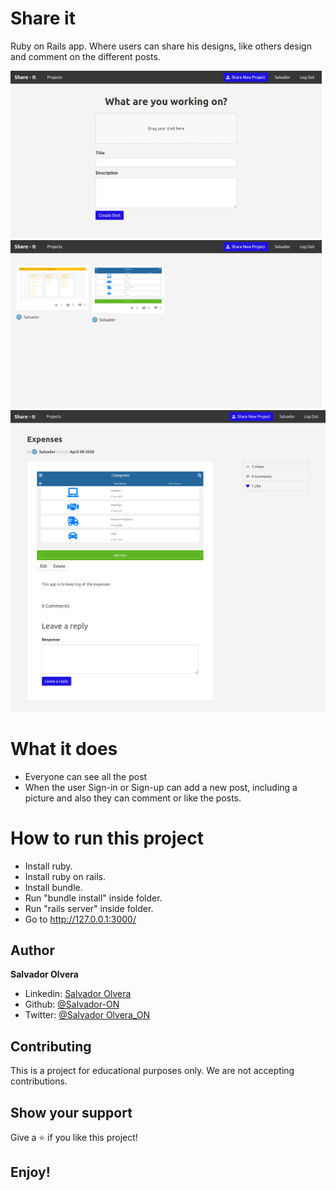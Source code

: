 # Share it 

Ruby on Rails app. Where users can share his designs, like others design and comment on the different posts.

![](media/shot-1.png)
![](media/shot-2.png)
![](media/shot-3.png)


# What it does

- Everyone can see all the post
- When the user Sign-in or Sign-up can add a new post, including a picture and also they can comment or like the posts.


# How to run this project

- Install ruby.
- Install ruby on rails.
- Install bundle.
- Run "bundle install" inside folder.
- Run "rails server" inside folder.
- Go to http://127.0.0.1:3000/


## Author

**Salvador Olvera**
- Linkedin: [Salvador Olvera](https://www.linkedin.com/in/salvador-olvera-n)
- Github: [@Salvador-ON](https://github.com/Salvador-ON)
- Twitter: [@Salvador Olvera_ON](https://twitter.com/Salvador_ON) 


## Contributing

This is a project for educational purposes only. We are not accepting contributions.


## Show your support

Give a ⭐️ if you like this project!

## Enjoy!
